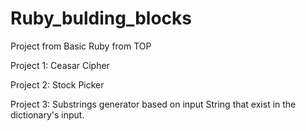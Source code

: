 # Ruby_bulding_blocks
Project from Basic Ruby from TOP

Project 1: Ceasar Cipher

Project 2: Stock Picker

Project 3: Substrings generator based on input String that exist in the dictionary's input.